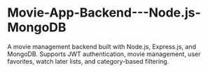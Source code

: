 # Movie-App-Backend---Node.js-MongoDB
A movie management backend built with Node.js, Express.js, and MongoDB. Supports JWT authentication, movie management, user favorites, watch later lists, and category-based filtering.

